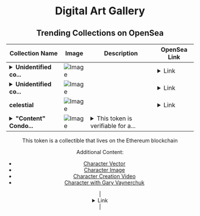 <div align="center">

# Digital Art Gallery

## Trending Collections on OpenSea

| Collection Name                       | Image                                                                                     | Description                       | OpenSea Link                                                                                          |
|---------------------------------------|-------------------------------------------------------------------------------------------|-----------------------------------|--------------------------------------------------------------------------------------------------------|
| **<details><summary>Unidentified co...</summary>Unidentified contract f1f6d5ca-2739-4609-82cb-4e664c7b4acd</details>** | ![Image](https://i.seadn.io/s/raw/files/4e104055d0efa6a7476555699f52a8b9.gif?w=500&auto=format?w=200&auto=format) |  | <details><summary>Link</summary>[Unidentified contract f1f6d5ca-2739-4609-82cb-4e664c7b4acd](https://opensea.io/collection/unidentified-contract-f1f6d5ca-2739-4609-82cb-4e66)</details> |
| **<details><summary>Unidentified co...</summary>Unidentified contract 68c9277c-f4c7-458f-bbd7-f7bd6743b555</details>** | ![Image](https://i.seadn.io/s/raw/files/4e104055d0efa6a7476555699f52a8b9.gif?w=500&auto=format?w=200&auto=format) |  | <details><summary>Link</summary>[Unidentified contract 68c9277c-f4c7-458f-bbd7-f7bd6743b555](https://opensea.io/collection/unidentified-contract-68c9277c-f4c7-458f-bbd7-f7bd)</details> |
| **celestial** | ![Image](https://i.seadn.io/s/raw/files/2fcd48a5e4b59a2f1a91e7c084d1f21f.jpg?w=500&auto=format?w=200&auto=format) |  | <details><summary>Link</summary>[celestial](https://opensea.io/collection/celestial-50)</details> |
| **<details><summary>"Content" Condo...</summary>"Content" Condor</details>** | ![Image](https://i.seadn.io/s/raw/files/ddc764e87c58de051444695aaf8fbbe2.jpg?w=500&auto=format?w=200&auto=format) | <details><summary>This token is verifiable for a...</summary>This token is verifiable for admission to VeeCon 2023, 2024

This token is a collectible that lives on the Ethereum blockchain

Additional Content:

- [Character Vector](https://cdn.veefriends.com/f6pXbdBrDkgJjmSV-_XTrDCsS97-QXp2H6Yu0fLSCB0/3164.svg)
- [Character Image](https://cdn.veefriends.com/f6pXbdBrDkgJjmSV-_XTrDCsS97-QXp2H6Yu0fLSCB0/4003.png) 
- [Character Creation Video](https://cdn.veefriends.com/f6pXbdBrDkgJjmSV-_XTrDCsS97-QXp2H6Yu0fLSCB0/849.mp4)
- [Character with Gary Vaynerchuk](https://cdn.veefriends.com/f6pXbdBrDkgJjmSV-_XTrDCsS97-QXp2H6Yu0fLSCB0/833.jpg) 
</details> | <details><summary>Link</summary>["Content" Condor](https://opensea.io/collection/content-condor-8370)</details> |

</div>